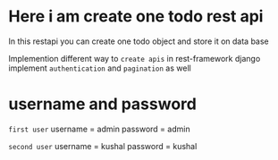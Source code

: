 # Here i am create one todo rest api
In this restapi you can create one todo object and store it on data base

Implemention different way to ```create apis``` in rest-framework django
implement ```authentication``` and ```pagination``` as well

# username and password
```first user```
username = admin
password = admin

```second user```
username = kushal
password = kushal 


